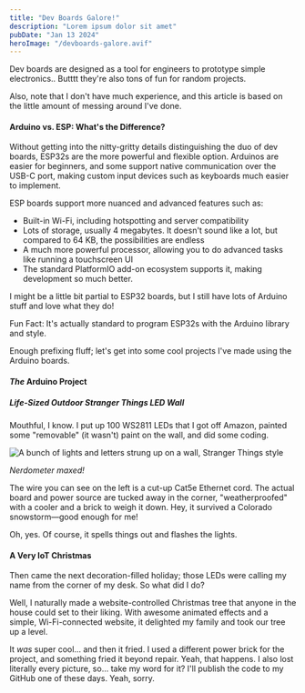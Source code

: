 ```yaml
---
title: "Dev Boards Galore!"
description: "Lorem ipsum dolor sit amet"
pubDate: "Jan 13 2024"
heroImage: "/devboards-galore.avif"
---
```

Dev boards are designed as a tool for engineers to prototype simple electronics.. Butttt they're also tons of fun for random projects.

Also, note that I don't have much experience, and this article is based on the little amount of messing around I've done.

#### Arduino vs. ESP: What's the Difference?

Without getting into the nitty-gritty details distinguishing the duo of dev boards, ESP32s are the more powerful and flexible option. Arduinos are easier for beginners, and some support native communication over the USB-C port, making custom input devices such as keyboards much easier to implement.

ESP boards support more nuanced and advanced features such as:

- Built-in Wi-Fi, including hotspotting and server compatibility
- Lots of storage, usually 4 megabytes. It doesn't sound like a lot, but compared to 64 KB, the possibilities are endless
- A much more powerful processor, allowing you to do advanced tasks like running a touchscreen UI
- The standard PlatformIO add-on ecosystem supports it, making development so much better.

I might be a little bit partial to ESP32 boards, but I still have lots of Arduino stuff and love what they do!

Fun Fact: It's actually standard to program ESP32s with the Arduino library and style.

Enough prefixing fluff; let's get into some cool projects I've made using the Arduino boards.

#### *The* Arduino Project

##### Life-Sized Outdoor Stranger Things LED Wall

Mouthful, I know. I put up 100 WS2811 LEDs that I got off Amazon, painted some "removable" (it wasn't) paint on the wall, and did some coding.

![A bunch of lights and letters strung up on a wall, Stranger Things style](/BlogMedia/StrangerThingsLeds.avif)

*Nerdometer maxed!*

The wire you can see on the left is a cut-up Cat5e Ethernet cord. The actual board and power source are tucked away in the corner, "weatherproofed" with a cooler and a brick to weigh it down. Hey, it survived a Colorado snowstorm—good enough for me!

Oh, yes. Of course, it spells things out and flashes the lights.

#### A Very IoT Christmas

Then came the next decoration-filled holiday; those LEDs were calling my name from the corner of my desk. So what did I do?

Well, I naturally made a website-controlled Christmas tree that anyone in the house could set to their liking. With awesome animated effects and a simple, Wi-Fi-connected website, it delighted my family and took our tree up a level.

It *was* super cool... and then it fried. I used a different power brick for the project, and something fried it beyond repair. Yeah, that happens. I also lost literally every picture, so... take my word for it? I'll publish the code to my GitHub one of these days. Yeah, sorry.

